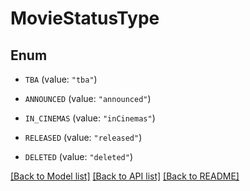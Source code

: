 # MovieStatusType

## Enum


* `TBA` (value: `"tba"`)

* `ANNOUNCED` (value: `"announced"`)

* `IN_CINEMAS` (value: `"inCinemas"`)

* `RELEASED` (value: `"released"`)

* `DELETED` (value: `"deleted"`)


[[Back to Model list]](../README.md#documentation-for-models) [[Back to API list]](../README.md#documentation-for-api-endpoints) [[Back to README]](../README.md)


